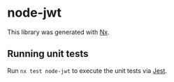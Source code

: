 # node-jwt

This library was generated with [Nx](https://nx.dev).

## Running unit tests

Run `nx test node-jwt` to execute the unit tests via [Jest](https://jestjs.io).
